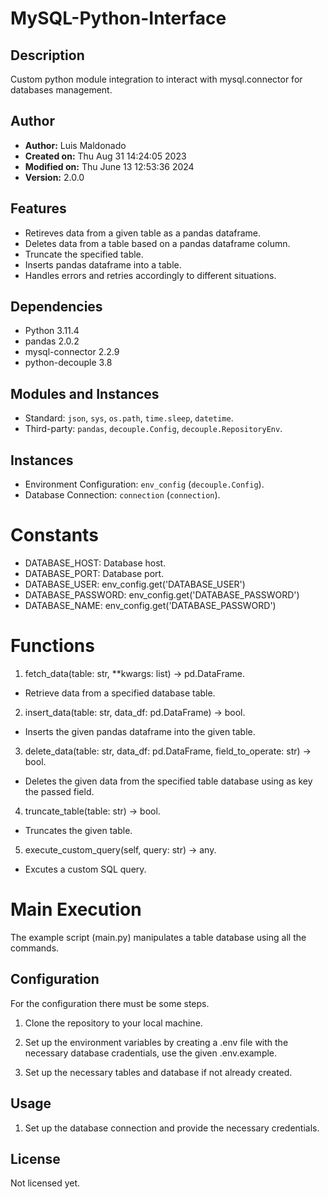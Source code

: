 # MySQL-Python-Interface


## Description
Custom python module integration to interact with mysql.connector for databases management.


## Author
- **Author:** Luis Maldonado
- **Created on:** Thu Aug 31 14:24:05 2023
- **Modified on:** Thu June  13 12:53:36 2024
- **Version:** 2.0.0


## Features
- Retireves data from a given table as a pandas dataframe.
- Deletes data from a table based on a pandas dataframe column.
- Truncate the specified table.
- Inserts pandas dataframe into a table.
- Handles errors and retries accordingly to different situations.


## Dependencies
- Python 3.11.4
- pandas 2.0.2
- mysql-connector 2.2.9
- python-decouple 3.8


## Modules and Instances
- Standard: `json`, `sys`, `os.path`, `time.sleep`, `datetime`.
- Third-party: `pandas`, `decouple.Config`, `decouple.RepositoryEnv`.


## Instances
- Environment Configuration: `env_config` (`decouple.Config`).
- Database Connection: `connection` (`connection`).


# Constants
- DATABASE_HOST: Database host.
- DATABASE_PORT: Database port.
- DATABASE_USER: env_config.get('DATABASE_USER')
- DATABASE_PASSWORD: env_config.get('DATABASE_PASSWORD')
- DATABASE_NAME: env_config.get('DATABASE_PASSWORD')


# Functions
1. fetch_data(table: str, **kwargs: list) -> pd.DataFrame.
- Retrieve data from a specified database table.
2. insert_data(table: str, data_df: pd.DataFrame) -> bool.
- Inserts the given pandas dataframe into the given table.
3. delete_data(table: str, data_df: pd.DataFrame, field_to_operate: str) -> bool.
- Deletes the given data from the specified table database using as key the passed field.
4. truncate_table(table: str) -> bool.
- Truncates the given table.
5. execute_custom_query(self, query: str) -> any.
- Excutes a custom SQL query.


# Main Execution
The example script (main.py) manipulates a table database using all the commands.


## Configuration
For the configuration there must be some steps.
1. Clone the repository to your local machine.

2. Set up the environment variables by creating a .env file with the necessary database cradentials, use the given .env.example.

3. Set up the necessary tables and database if not already created.


## Usage
1. Set up the database connection and provide the necessary credentials.



## License
Not licensed yet.